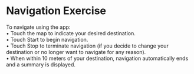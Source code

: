 # Navigation Exercise

To navigate using the app:  
• Touch the map to indicate your desired destination.  
• Touch Start to begin navigation.  
• Touch Stop to terminate navigation (if you decide to change your destination or no longer want to navigate for any reason).  
• When within 10 meters of your destination, navigation automatically ends and a summary is displayed.  
